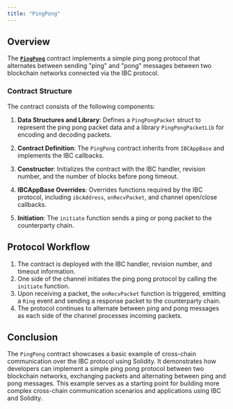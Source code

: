 ```yaml
---
title: "PingPong"
---
```


## Overview

The [**`PingPong`**](https://github.com/unionlabs/union/blob/52d586d250bab396f7a07b03bf77ffb2fb459365/evm/contracts/apps/ucs/00-pingpong/PingPong.sol) contract implements a simple ping pong protocol that alternates between sending "ping" and "pong" messages between two blockchain networks connected via the IBC protocol.

### Contract Structure

The contract consists of the following components:

1. **Data Structures and Library**: Defines a `PingPongPacket` struct to represent the ping pong packet data and a library `PingPongPacketLib` for encoding and decoding packets.

2. **Contract Definition**: The `PingPong` contract inherits from `IBCAppBase` and implements  the IBC callbacks.

3. **Constructor**: Initializes the contract with the IBC handler, revision number, and the number of blocks before pong timeout.

4. **IBCAppBase Overrides**: Overrides functions required by the IBC protocol, including `ibcAddress`, `onRecvPacket`, and channel open/close callbacks.

5. **Initiation**: The `initiate` function sends a ping or pong packet to the counterparty chain.

## Protocol Workflow

1. The contract is deployed with the IBC handler, revision number, and timeout information.
2. One side of the channel initiates the ping pong protocol by calling the `initiate` function.
3. Upon receiving a packet, the `onRecvPacket` function is triggered, emitting a `Ring` event and sending a response packet to the counterparty chain.
4. The protocol continues to alternate between ping and pong messages as each side of the channel processes incoming packets.

## Conclusion

The `PingPong` contract showcases a basic example of cross-chain communication over the IBC protocol using Solidity. It demonstrates how developers can implement a simple ping pong protocol between two blockchain networks, exchanging packets and alternating between ping and pong messages. This example serves as a starting point for building more complex cross-chain communication scenarios and applications using IBC and Solidity.
